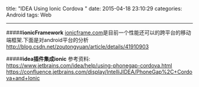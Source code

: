 title: "IDEA Using Ionic Cordova "
date: 2015-04-18 23:10:29
categories: Android
tags: Web

----------

#####**ionicFramework**
[ionicframe.com](http://ionicframework.com/)是目前一个性能还可以的跨平台的移动端框架.下面是对android平台的分析
http://blog.csdn.net/zoutongyuan/article/details/41910903

#####**idea插件集成ionic**
参考资料:
https://www.jetbrains.com/idea/help/using-phonegap-cordova.html
https://confluence.jetbrains.com/display/IntelliJIDEA/PhoneGap%2C+Cordova+and+Ionic
